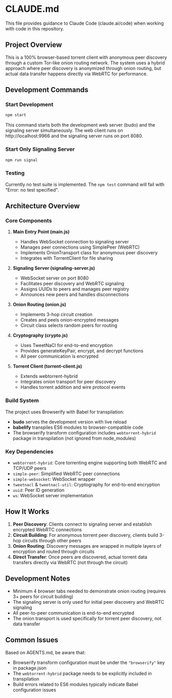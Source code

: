 # CLAUDE.md

This file provides guidance to Claude Code (claude.ai/code) when working with code in this repository.

## Project Overview

This is a 100% browser-based torrent client with anonymous peer discovery through a custom Tor-like onion routing network. The system uses a hybrid approach where peer discovery is anonymized through onion routing, but actual data transfer happens directly via WebRTC for performance.

## Development Commands

### Start Development
```bash
npm start
```
This command starts both the development web server (budo) and the signaling server simultaneously. The web client runs on http://localhost:9966 and the signaling server runs on port 8080.

### Start Only Signaling Server
```bash
npm run signal
```

### Testing
Currently no test suite is implemented. The `npm test` command will fail with "Error: no test specified".

## Architecture Overview

### Core Components

1. **Main Entry Point (main.js)**
   - Handles WebSocket connection to signaling server
   - Manages peer connections using SimplePeer (WebRTC)
   - Implements OnionTransport class for anonymous peer discovery
   - Integrates with TorrentClient for file sharing

2. **Signaling Server (signaling-server.js)**
   - WebSocket server on port 8080
   - Facilitates peer discovery and WebRTC signaling
   - Assigns UUIDs to peers and manages peer registry
   - Announces new peers and handles disconnections

3. **Onion Routing (onion.js)**
   - Implements 3-hop circuit creation
   - Creates and peels onion-encrypted messages
   - Circuit class selects random peers for routing

4. **Cryptography (crypto.js)**
   - Uses TweetNaCl for end-to-end encryption
   - Provides generateKeyPair, encrypt, and decrypt functions
   - All peer communication is encrypted

5. **Torrent Client (torrent-client.js)**
   - Extends webtorrent-hybrid
   - Integrates onion transport for peer discovery
   - Handles torrent addition and wire protocol events

### Build System

The project uses Browserify with Babel for transpilation:
- **budo** serves the development version with live reload
- **babelify** transpiles ES6 modules to browser-compatible code
- The browserify transform configuration includes `webtorrent-hybrid` package in transpilation (not ignored from node_modules)

### Key Dependencies

- `webtorrent-hybrid`: Core torrenting engine supporting both WebRTC and TCP/UDP peers
- `simple-peer`: Simplified WebRTC peer connections
- `simple-websocket`: WebSocket wrapper
- `tweetnacl` & `tweetnacl-util`: Cryptography for end-to-end encryption
- `uuid`: Peer ID generation
- `ws`: WebSocket server implementation

## How It Works

1. **Peer Discovery**: Clients connect to signaling server and establish encrypted WebRTC connections
2. **Circuit Building**: For anonymous torrent peer discovery, clients build 3-hop circuits through other peers
3. **Onion Routing**: Discovery messages are wrapped in multiple layers of encryption and routed through circuits
4. **Direct Transfer**: Once peers are discovered, actual torrent data transfers directly via WebRTC (not through the circuit)

## Development Notes

- Minimum 4 browser tabs needed to demonstrate onion routing (requires 3+ peers for circuit building)
- The signaling server is only used for initial peer discovery and WebRTC signaling
- All peer-to-peer communication is end-to-end encrypted
- The onion transport is used specifically for torrent peer discovery, not data transfer

## Common Issues

Based on AGENTS.md, be aware that:
- Browserify transform configuration must be under the `"browserify"` key in package.json
- The `webtorrent-hybrid` package needs to be explicitly included in transpilation
- Build errors related to ES6 modules typically indicate Babel configuration issues